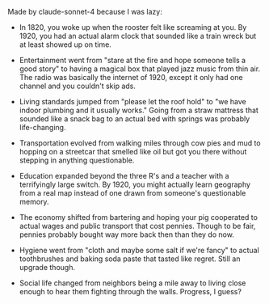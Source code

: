 Made by claude-sonnet-4 because I was lazy:

- In 1820, you woke up when the rooster felt like screaming at you. By 1920, you had an actual alarm clock that sounded like a train wreck but at least showed up on time.

- Entertainment went from "stare at the fire and hope someone tells a good story" to having a magical box that played jazz music from thin air. The radio was basically the internet of 1920, except it only had one channel and you couldn't skip ads.

- Living standards jumped from "please let the roof hold" to "we have indoor plumbing and it usually works." Going from a straw mattress that sounded like a snack bag to an actual bed with springs was probably life-changing.

- Transportation evolved from walking miles through cow pies and mud to hopping on a streetcar that smelled like oil but got you there without stepping in anything questionable.

- Education expanded beyond the three R's and a teacher with a terrifyingly large switch. By 1920, you might actually learn geography from a real map instead of one drawn from someone's questionable memory.

- The economy shifted from bartering and hoping your pig cooperated to actual wages and public transport that cost pennies. Though to be fair, pennies probably bought way more back then than they do now.

- Hygiene went from "cloth and maybe some salt if we're fancy" to actual toothbrushes and baking soda paste that tasted like regret. Still an upgrade though.

- Social life changed from neighbors being a mile away to living close enough to hear them fighting through the walls. Progress, I guess?
